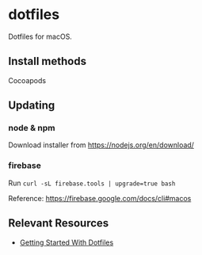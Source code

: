 # dotfiles

Dotfiles for macOS.

## Install methods

Cocoapods

## Updating

### node & npm

Download installer from https://nodejs.org/en/download/

### firebase

Run `curl -sL firebase.tools | upgrade=true bash`

Reference: https://firebase.google.com/docs/cli#macos

## Relevant Resources

- [Getting Started With Dotfiles](https://medium.com/@webprolific/getting-started-with-dotfiles-43c3602fd789)
